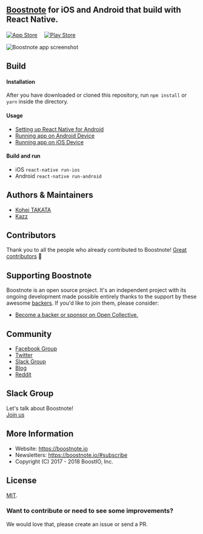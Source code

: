 ## [Boostnote](https://github.com/BoostIO/Boostnote) for iOS and Android that build with React Native.

[![App Store](http://imgur.com/y8PTxr9.png "App Store")](https://itunes.apple.com/us/app/boostnote/id1273066636?mt=8)　
[![Play Store](http://imgur.com/utWa1co.png "Play Store")](https://play.google.com/store/apps/details?id=io.boostnote)

![Boostnote app screenshot](./resources/repository/app_image.png)

## Build

#### Installation
After you have downloaded or cloned this repository, run `npm install` or `yarn` inside the directory.

#### Usage
- [Setting up React Native for Android](https://facebook.github.io/react-native/docs/getting-started.html#android-development-environment)
- [Running app on Android Device](https://facebook.github.io/react-native/docs/running-on-device.html#running-your-app-on-android-devices)
- [Running app on iOS Device](https://facebook.github.io/react-native/docs/running-on-device.html#running-your-app-on-ios-devices)

#### Build and run
- iOS `react-native run-ios`
- Android `react-native run-android`

## Authors & Maintainers
- [Kohei TAKATA](https://github.com/kohei-takata)
- [Kazz](https://github.com/kazup01)

## Contributors
Thank you to all the people who already contributed to Boostnote!
[Great contributors](https://github.com/BoostIO/boostnote-mobile/graphs/contributors) :tada:

## Supporting Boostnote
Boostnote is an open source project. It's an independent project with its ongoing development made possible entirely thanks to the support by these awesome [backers](https://github.com/BoostIO/Boostnote/blob/master/Backers.md). If you'd like to join them, please consider:
- [Become a backer or sponsor on Open Collective.](https://opencollective.com/boostnoteio)

## Community
- [Facebook Group](https://www.facebook.com/groups/boostnote/)
- [Twitter](https://twitter.com/boostnoteapp)
- [Slack Group](https://join.slack.com/t/boostnote-group/shared_invite/enQtMzAzMjI1MTIyNTQ3LTc2MjNiYWU3NTc1YjZlMTk3NzFmOWE1ZWU1MGRhMzBkMGIwMWFjOWMxMDRiM2I2NzkzYzc4OGZhNmVhZjYzZTM)
- [Blog](https://medium.com/boostnote)
- [Reddit](https://www.reddit.com/r/Boostnote/)

## Slack Group
Let's talk about Boostnote! <br>
[Join us](https://join.slack.com/t/boostnote-group/shared_invite/enQtMjU5NTUwNjcwMjkyLWI3N2I1YWIzNWRlZDZmZjVlYzRiNDc1YTcxZWNmY2UyZjc3MTQwMDUxMzAxZjg0NjNmZmIwNDFhMDkwZDlmZDc)

## More Information
* Website: https://boostnote.io
* Newsletters: https://boostnote.io/#subscribe
* Copyright (C) 2017 - 2018 BoostIO, Inc.

## License
[MIT](https://github.com/BoostIO/boostnote-mobile/blob/master/LICENSE).


### Want to contribute or need to see some improvements?
We would love that, please create an issue or send a PR.
